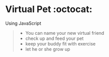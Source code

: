 # Virtual Pet :octocat:
Using JavaScript
> * You can name your new virtual friend 
> * check up and feed your pet
> * keep your buddy fit with exercise
> * let he or she grow up 


